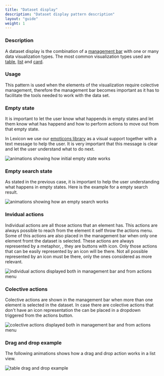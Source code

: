 ```yaml
---
title: "Dataset display"
description: "Dataset display pattern description"
layout: "guide"
weight: 1
---
```


### Description

A dataset display is the combination of a [management bar](./management_bar.html) with one or many data visualization types. The most common visualization types used are [table](./table.html), [list](./list.html) and [card](./card.html).

### Usage
This pattern is used when the elements of the visualization require colective management, therefore the management bar becomes important as it has to facilitate the tools needed to work with the data set.

### Empty state

It is important to let the user know what happends in empty states and let them know what has happend and how to perform actions to move out from that empty state.

In Lexicon we use our [emoticons library](https://github.com/marcoscv-work/liferay-emoticons) as a visual support together with a text message to help the user. It is very important that this message is clear and let the user understand what to do next.

![animations showing how initial empty state works](../../../images/datasetDisplayEmptyExample.gif)

### Empty search state

As stated in the previous case, it is important to help the user understanding what happens in empty states. Here is the example for a empty search result.

![animations showing how an empty search works](../../../images/datasetDisplayEmptySearch.gif)

### Invidual actions

Individual actions are all those actions that an element has. This actions are always possible to reach from the element it self throw the actions menu. Some of this actions are also placed in the management bar when only one element fromt the dataset is selected. These actions are always represented by a metaphor, , they are buttons with icon. Only those actions that can be easily represented by an icon will be there. Not all possible represented by an icon must be there, only the ones considered as more relevant.

![individual actions displayed both in management bar and from actions menu](../../../images/datasetDisplayIndividualActions.png)

### Colective actions

Colective actions are shown in the management bar when more than one element is selected in the dataset. In case there are  colective actions that don't have an icon representation the can be placed in a dropdown triggered from the actions button.

![colective actions displayed both in management bar and from actions menu](../../../images/datasetDisplayColectiveActions.png)

### Drag and drop example

The following animations shows how a drag and drop action works in a list view.

![table drag and drop example](../../../images/tableDragDrop.gif)

